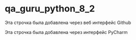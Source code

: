 # qa_guru_python_8_2

Эта строчка была добавлена через веб интерфейс Github

Эта строчка была добавлена через интерфейс PyCharm

